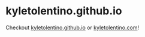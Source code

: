 # kyletolentino.github.io

Checkout [kyletolentino.github.io](https://kyletolentino.github.io) or [kyletolentino.com](https://kyletolentino.com)!
